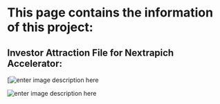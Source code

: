 
# This page contains the information of this project:

## Investor Attraction File for Nextrapich Accelerator:

[![enter image description here](https://i.stack.imgur.com/4AK7H.png)

![enter image description here](https://i.stack.imgur.com/HNvi2.jpg)
